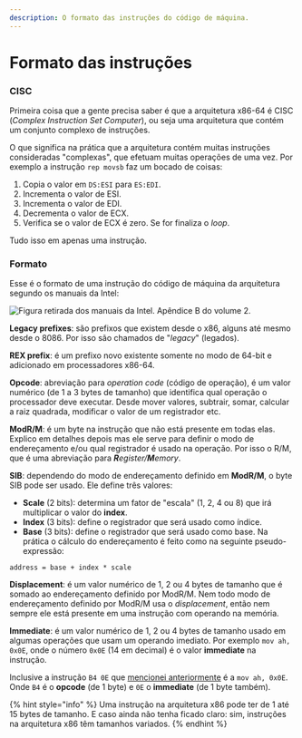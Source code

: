 ```yaml
---
description: O formato das instruções do código de máquina.
---
```


# Formato das instruções

### CISC

Primeira coisa que a gente precisa saber é que a arquitetura x86-64 é CISC (_Complex Instruction Set Computer_), ou seja uma arquitetura que contém um conjunto complexo de instruções.

O que significa na prática que a arquitetura contém muitas instruções consideradas "complexas", que efetuam muitas operações de uma vez. Por exemplo a instrução `rep movsb` faz um bocado de coisas:

1. Copia o valor em `DS:ESI` para `ES:EDI`.
2. Incrementa o valor de ESI.
3. Incrementa o valor de EDI.
4. Decrementa o valor de ECX.
5. Verifica se o valor de ECX é zero. Se for finaliza o _loop_.

Tudo isso em apenas uma instrução.

### Formato

Esse é o formato de uma instrução do código de máquina da arquitetura segundo os manuais da Intel:

![Figura retirada dos manuais da Intel. Apêndice B do volume 2.](../../.gitbook/assets/Captura\_de\_tela\_de\_2022-04-03\_14-17-59.png)



**Legacy prefixes**: são prefixos que existem desde o x86, alguns até mesmo desde o 8086. Por isso são chamados de "_legacy_" (legados).

**REX prefix**: é um prefixo novo existente somente no modo de 64-bit e adicionado em processadores x86-64.

**Opcode**: abreviação para _operation code_ (código de operação), é um valor numérico (de 1 a 3 bytes de tamanho) que identifica qual operação o processador deve executar. Desde mover valores, subtrair, somar, calcular a raiz quadrada, modificar o valor de um registrador etc.

**ModR/M**: é um byte na instrução que não está presente em todas elas. Explico em detalhes depois mas ele serve para definir o modo de endereçamento e/ou qual registrador é usado na operação. Por isso o R/M, que é uma abreviação para _**R**egister/**M**emory_.

**SIB**: dependendo do modo de endereçamento definido em **ModR/M**, o byte SIB pode ser usado. Ele define três valores:

* **Scale** (2 bits): determina um fator de "escala" (1, 2, 4 ou 8) que irá multiplicar o valor do **index**.
* **Index** (3 bits): define o registrador que será usado como índice.
* **Base** (3 bits): define o registrador que será usado como base. Na prática o cálculo do endereçamento é feito como na seguinte pseudo-expressão:

```
address = base + index * scale
```

**Displacement**: é um valor numérico de 1, 2 ou 4 bytes de tamanho que é somado ao endereçamento definido por ModR/M. Nem todo modo de endereçamento definido por ModR/M usa o _displacement_, então nem sempre ele está presente em uma instrução com operando na memória.

**Immediate**: é um valor numérico de 1, 2 ou 4 bytes de tamanho usado em algumas operações que usam um operando imediato. Por exemplo `mov ah, 0x0E`, onde o número `0x0E` (14 em decimal) é o valor **immediate** na instrução.

Inclusive a instrução `B4 0E` que [mencionei anteriormente](./#representacao-textual) é a `mov ah, 0x0E`. Onde `B4` é o **opcode** (de 1 byte) e `0E` o **immediate** (de 1 byte também).

{% hint style="info" %}
Uma instrução na arquitetura x86 pode ter de 1 até 15 bytes de tamanho. E caso ainda não tenha ficado claro: sim, instruções na arquitetura x86 têm tamanhos variados.
{% endhint %}
